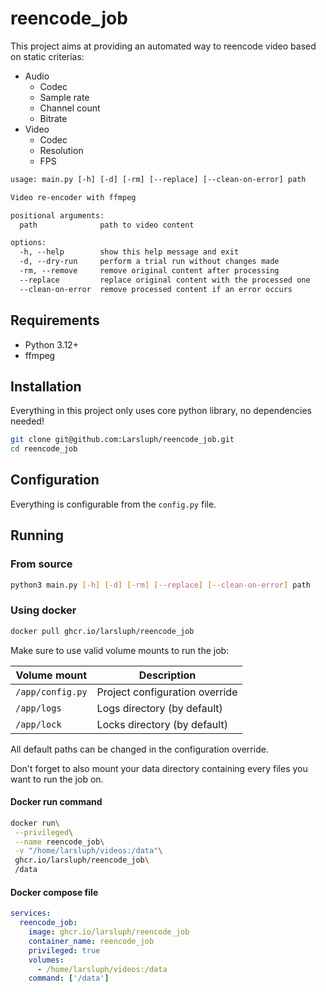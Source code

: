 # reencode_job

This project aims at providing an automated way to reencode video based on static criterias:

- Audio
  - Codec
  - Sample rate
  - Channel count
  - Bitrate
- Video
  - Codec
  - Resolution
  - FPS

```txt
usage: main.py [-h] [-d] [-rm] [--replace] [--clean-on-error] path

Video re-encoder with ffmpeg

positional arguments:
  path              path to video content

options:
  -h, --help        show this help message and exit
  -d, --dry-run     perform a trial run without changes made
  -rm, --remove     remove original content after processing
  --replace         replace original content with the processed one
  --clean-on-error  remove processed content if an error occurs
```

## Requirements

- Python 3.12+
- ffmpeg

## Installation

Everything in this project only uses core python library, no dependencies needed!

```sh
git clone git@github.com:Larsluph/reencode_job.git
cd reencode_job
```

## Configuration

Everything is configurable from the `config.py` file.

## Running

### From source

```sh
python3 main.py [-h] [-d] [-rm] [--replace] [--clean-on-error] path
```

### Using docker

```sh
docker pull ghcr.io/larsluph/reencode_job
```

Make sure to use valid volume mounts to run the job:

| Volume mount     | Description                    |
|------------------|--------------------------------|
| `/app/config.py` | Project configuration override |
| `/app/logs`      | Logs directory (by default)    |
| `/app/lock`      | Locks directory (by default)   |

All default paths can be changed in the configuration override.

Don't forget to also mount your data directory containing every files you want to run the job on.

#### Docker run command

```sh
docker run\
 --privileged\
 --name reencode_job\
 -v "/home/larsluph/videos:/data"\
 ghcr.io/larsluph/reencode_job\
 /data
```

#### Docker compose file

```yml
services:
  reencode_job:
    image: ghcr.io/larsluph/reencode_job
    container_name: reencode_job
    privileged: true
    volumes:
      - /home/larsluph/videos:/data
    command: ['/data']
```
